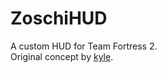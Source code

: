 # ZoschiHUD

A custom HUD for Team Fortress 2.  
Original concept by [kyle](https://github.com/hikyle).
